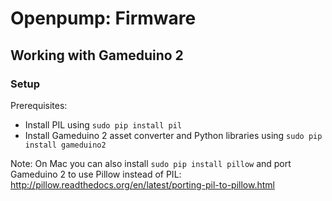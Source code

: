 # Openpump: Firmware

## Working with Gameduino 2

### Setup
Prerequisites:
- Install PIL using `sudo pip install pil` 
- Install Gameduino 2 asset converter and Python libraries using `sudo pip install gameduino2`

Note: On Mac you can also install `sudo pip install pillow` and port Gameduino 2 to use Pillow instead of PIL: http://pillow.readthedocs.org/en/latest/porting-pil-to-pillow.html

